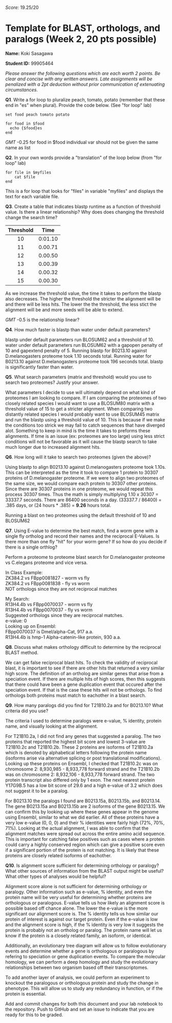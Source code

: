 _Score:_ 19.25/20
# Template for BLAST, orthologs, and paralogs (Week 2, 20 pts possible)

__Name:__ Koki Sasagawa

__Student ID:__ 99905464

*_Please answer the following questions which are each worth 2 points. Be clear and concise with any written answers. Late assignments will be penalized with a 2pt deduction without prior communication of extenuating circumstances._*

__Q1__.  Write a for loop to pluralize peach, tomato, potato (remember that these end in "es" when plural).  Provide the code below.  (See "for loop" lab)

    set food peach tomato potato

    for food in $food
      echo {$food}es
    end

*GMT* -0.25  for food in $food individual var should not be given the same name as list

__Q2__.  In your own words provide a "translation" of the loop below (from "for loop" lab)

    for file in $myfiles
        cat $file
    end

This is a for loop that looks for "files" in variable "myfiles" and displays the text for each variable file.

__Q3__. Create a table that indicates blastp runtime as a function of
threshold value.  Is there a linear relationship?  Why does does
changing the threshold change the search time?

|	Threshold | Time |
|:---------:|:-----:|
| 10        |0:01.10|
| 11				|0.00.71|
| 12        |0.00.50|
| 13        |0.00.39|
| 14        |0.00.32|
| 15        |0.00.30|

As we increase the threshold value, the time it takes to perform the blastp also decreases. The higher the threshold the stricter the alignment will be and there will be less hits. The lower the the threshold, the less stict the alignment will be and more seeds will be able to extend.

*GMT* -0.5 is the relationship linear? 


__Q4__.  How much faster is blastp than water under default parameters?

blastp under default parameters run BLOSUM62 and a threshold of 10.
water under default parameters run BLOSUM62 with a gapopen penalty of 10 and gapextend penalty of 5.
Running blastp for B0213.10 against D.melanogasters proteome took 1.10 seconds total.
Running water for B0213.10 against D.melanogasters proteome took 196 seconds total.
blastp is significantly faster than water.

__Q5__.  What search parameters (matrix and threshold) would you use to
search two proteomes? Justify your answer.

What parameters I decide to use will ultimately depend on what kind of proteomes I am looking to compare. If I am comparing the proteomes of two closely related species I would want to use a BLOSUM80 matrix with a threshold value of 15 to get a stricter alignment. When comparing two distantly related species I would probably want to use BLOSUM45 matrix and run the blastp using a threshold value of 10. This is because if we make the conditions too strick we may fail to catch sequences that have diverged alot. Something to keep in mind is the time it takes to preforms these alignments. If time is an issue (ex: proteomes are too large) using less strict conditions will not be favorable as it will cause the blastp search to take much longer due to increased alignment hits.

__Q6__.  How long will it take to search two proteomes (given the above)?

Using blastp to align B0213.10 against D.melanogasters proteome took 1.10s. This can be interpreted as the time it took to compare 1 protein to 30307 proteins of D.melanogaster proteome. If we were to align two proteomes of the same size, we would compare each protein to 30307 other proteins. Since there are 30307 proteins in one proteome, we would repeat this process 30307 times. Thus the math is simply multiplying 1.10 x 30307 = 33337.7 seconds. There are 86400 seconds in a day. (33337.7 / 86400) = .385 days, or (24 hours * .385) = **9.26** hours total.

Running a blast on two proteomes using the default threshold of 10 and BLOSUM62

__Q7__.  Using E-value to determine the best match, find a worm gene with a single fly ortholog and record their names and the reciprocal E-Values.  Is there more than one fly "hit" for your worm gene?  If so how do you decide if there is a single orthlog?

Perform a proteome to proteome blast search for D.melanogaster proteome vs C.elegans proteome and vice versa.

In Class Example:  
ZK384.2 vs FBpp0081827 - worm vs fly  
ZK384.2 vs FBpp0081838 - fly vs worm  
NOT orthologs since they are not reciprocal matches  

My Search:  
R13H4.4b vs FBpp0070037 - worm vs fly  
R13H4.4b vs FBpp0070037 - fly vs worm  
Suggested orthologs since they are reciprocal matches.  
e-value: 0  
Looking up on Ensembl:  
FBpp0070037 is Dmel/alpha-Cat, 917 a.a.  
R13H4.4b is hmp-1 Alpha-catenin-like protein, 930 a.a.  

__Q8__.  Discuss what makes orthology difficult to determine by the reciprocal BLAST method.

We can get false reciprocal blast hits. To check the validity of reciprocal blast, it is important to see if there are other hits that returned a very similar high score. The definition of an ortholog are similar genes that arise from a speciation event. If there are multiple hits of high scores, then this suggests that there could have been a gene duplication event that occured after the speciation event. If that is the case these hits will not be orthologs. To find orthologs both proteins must match to eachother in a blast search.

__Q9__.  How many paralogs did you find for T21B10.2a and for B0213.10?  What criteria did you use?

The criteria I used to determine paralogs were e-value, % identity, protein name, and visually looking at the alignment.

For T21B10.2a, I did not find any genes that suggested a paralog. The two proteins that reported the highest bit score and lowest 3-value are T21B10.2c and T21B10.2b. These 2 proteins are isoforms of T21B10.2a which is denoted by alphabetical letters following the protein name (isoforms arise via alternative splicing or post translational modifications). Looking up these proteins on Ensembl, I checked that T21B10.2c was on chromosome 2: 8,930,985 - 8,933,778 forward strand and the T21B10.2b was on chromosome 2: 8,932,106 - 8,933,778 forward strand. The two protein transcript also differed only by 1 exon. The next nearest protein Y17G9B.5 has a low bit score of 29.6 and a high e-value of 3.2 which does not suggest it to be a paralog.

For B0213.10 the paralogs I found are B0213.15a, B0213.15b, and B0213.14. The gene B0213.15a and B0213.15b are 2 isoforms of the gene B0213.15. We can confirm this by looking up where these genes appear in the genome using Ensembl, similar to what we did earlier. All of these proteins have a very low e-value (0, 0, 0) and their % identities were fairly high (72%, 70%, 71%). Looking at the actual alignment, I was able to confirm that the alignment matches were spread out across the entire amino acid sequence. This is important for catching false positives such as cases where a protein could carry a highly conserved region which can give a positive score even if a significant portion of the protein is not matching. It is likely that these proteins are closely related isoforms of eachother.

__Q10__.  Is alignment score sufficient for determining orthology or paralogy? What other sources of information from the BLAST output might be useful?  What other types of analyses would be helpful?

Alignment score alone is not sufficient for determining orthology or paralogy. Other information such as e-value, % identity, and even the protein name will be very useful for determining whether proteins are orthologous or paralogous. E-value tells us how likely an alignment score is possible based off chance alone. The lower the e-value is the more significant our alignment score is. The % identity tells us how similar our protein of interest is against our target protein. Even if the e-value is low and the alignment score is high, if the % identity is very low it suggests the protein is probably not an ortholog or paralog. The protein name will let us know if the protein is a closely related family, an isoform, or identical.

Additionally, an evolutionary tree diagram will allow us to follow evolutionary events and determine whether a gene is orthologous or paralogous by refering to speciation or gene duplication events. To compare the molecular homology, we can perform a deep homology and study the evolutionary relationships between two organism based off their transcriptomes.

To add another layer of analysis, we could perform an experiment to knockout the paralogous or orthologous protein and study the change in phenotype. This will allow us to study any redundancy in function, or if the protein is essential.

Add and commit changes for both this document and your lab notebook to the repository.  Push to GitHub and set an issue to indicate that you are ready for this to be graded.
